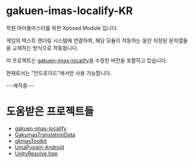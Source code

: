 # gakuen-imas-localify-KR

학원 아이돌마스터를 위한 Xposed Module 입니다.

게임의 텍스트 랜더링 시스템에 연결하여, 해당 모듈이 작동하는 동안 지정된 문자열들을 교체하는 방식으로 작동됩니다.

이 프로젝트는 [gakuen-imas-localify](https://github.com/chinosk6/gakuen-imas-localify)을 수정한 버전을 포함하고 있습니다.

현재로서는 "안드로이드"에서만 사용 가능합니다.

---제작중---


# 도움받은 프로젝트들

- [gakuen-imas-localify](https://github.com/chinosk6/gakuen-imas-localify)
- [GakumasTranslationData](https://github.com/chinosk6/GakumasTranslationData)
- [gkmasToolkit](https://github.com/kishidanatsumi/gkmasToolkit)
- [UmaPyogin-Android](https://github.com/akemimadoka/UmaPyogin-Android)
- [UnityResolve.hpp](https://github.com/issuimo/UnityResolve.hpp)
